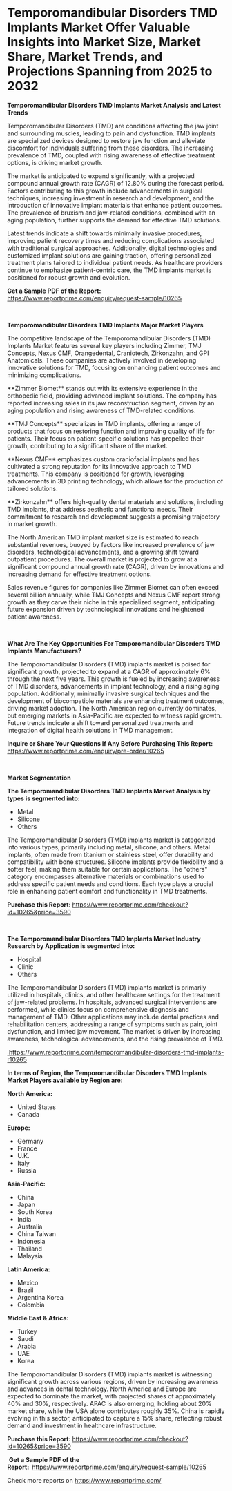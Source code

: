 <p><h1>Temporomandibular Disorders TMD Implants Market Offer Valuable Insights into Market Size, Market Share, Market Trends, and Projections Spanning from 2025 to 2032</h1></p><p><strong>Temporomandibular Disorders TMD Implants Market Analysis and Latest Trends</strong></p>
<p><p>Temporomandibular Disorders (TMD) are conditions affecting the jaw joint and surrounding muscles, leading to pain and dysfunction. TMD implants are specialized devices designed to restore jaw function and alleviate discomfort for individuals suffering from these disorders. The increasing prevalence of TMD, coupled with rising awareness of effective treatment options, is driving market growth.</p><p>The market is anticipated to expand significantly, with a projected compound annual growth rate (CAGR) of 12.80% during the forecast period. Factors contributing to this growth include advancements in surgical techniques, increasing investment in research and development, and the introduction of innovative implant materials that enhance patient outcomes. The prevalence of bruxism and jaw-related conditions, combined with an aging population, further supports the demand for effective TMD solutions.</p><p>Latest trends indicate a shift towards minimally invasive procedures, improving patient recovery times and reducing complications associated with traditional surgical approaches. Additionally, digital technologies and customized implant solutions are gaining traction, offering personalized treatment plans tailored to individual patient needs. As healthcare providers continue to emphasize patient-centric care, the TMD implants market is positioned for robust growth and evolution.</p></p>
<p><strong>Get a Sample PDF of the Report:&nbsp;</strong> <a href="https://www.reportprime.com/enquiry/request-sample/10265?utm_campaign=2488&utm_medium=2&utm_source=Github&utm_content=ia&utm_term=20032025&utm_id=temporomandibular-disorders-tmd-implants">https://www.reportprime.com/enquiry/request-sample/10265</a></p>
<p>&nbsp;</p>
<p><strong>Temporomandibular Disorders TMD Implants Major Market Players</strong></p>
<p><p>The competitive landscape of the Temporomandibular Disorders (TMD) Implants Market features several key players including Zimmer, TMJ Concepts, Nexus CMF, Orangedental, Craniotech, Zirkonzahn, and GPI Anatomicals. These companies are actively involved in developing innovative solutions for TMD, focusing on enhancing patient outcomes and minimizing complications.</p><p>**Zimmer Biomet** stands out with its extensive experience in the orthopedic field, providing advanced implant solutions. The company has reported increasing sales in its jaw reconstruction segment, driven by an aging population and rising awareness of TMD-related conditions.</p><p>**TMJ Concepts** specializes in TMD implants, offering a range of products that focus on restoring function and improving quality of life for patients. Their focus on patient-specific solutions has propelled their growth, contributing to a significant share of the market.</p><p>**Nexus CMF** emphasizes custom craniofacial implants and has cultivated a strong reputation for its innovative approach to TMD treatments. This company is positioned for growth, leveraging advancements in 3D printing technology, which allows for the production of tailored solutions.</p><p>**Zirkonzahn** offers high-quality dental materials and solutions, including TMD implants, that address aesthetic and functional needs. Their commitment to research and development suggests a promising trajectory in market growth.</p><p>The North American TMD implant market size is estimated to reach substantial revenues, buoyed by factors like increased prevalence of jaw disorders, technological advancements, and a growing shift toward outpatient procedures. The overall market is projected to grow at a significant compound annual growth rate (CAGR), driven by innovations and increasing demand for effective treatment options.</p><p>Sales revenue figures for companies like Zimmer Biomet can often exceed several billion annually, while TMJ Concepts and Nexus CMF report strong growth as they carve their niche in this specialized segment, anticipating future expansion driven by technological innovations and heightened patient awareness.</p></p>
<p>&nbsp;</p>
<p><strong>What Are The Key Opportunities For Temporomandibular Disorders TMD Implants Manufacturers?</strong></p>
<p><p>The Temporomandibular Disorders (TMD) implants market is poised for significant growth, projected to expand at a CAGR of approximately 6% through the next five years. This growth is fueled by increasing awareness of TMD disorders, advancements in implant technology, and a rising aging population. Additionally, minimally invasive surgical techniques and the development of biocompatible materials are enhancing treatment outcomes, driving market adoption. The North American region currently dominates, but emerging markets in Asia-Pacific are expected to witness rapid growth. Future trends indicate a shift toward personalized treatments and integration of digital health solutions in TMD management.</p></p>
<p><strong>Inquire or Share Your Questions If Any Before Purchasing This Report:</strong> <a href="https://www.reportprime.com/enquiry/pre-order/10265?utm_campaign=2488&utm_medium=2&utm_source=Github&utm_content=ia&utm_term=20032025&utm_id=temporomandibular-disorders-tmd-implants">https://www.reportprime.com/enquiry/pre-order/10265</a></p>
<p>&nbsp;</p>
<p><strong>Market Segmentation</strong></p>
<p><strong>The Temporomandibular Disorders TMD Implants Market Analysis by types is segmented into:</strong></p>
<p><ul><li>Metal</li><li>Silicone</li><li>Others</li></ul></p>
<p><p>The Temporomandibular Disorders (TMD) implants market is categorized into various types, primarily including metal, silicone, and others. Metal implants, often made from titanium or stainless steel, offer durability and compatibility with bone structures. Silicone implants provide flexibility and a softer feel, making them suitable for certain applications. The "others" category encompasses alternative materials or combinations used to address specific patient needs and conditions. Each type plays a crucial role in enhancing patient comfort and functionality in TMD treatments.</p></p>
<p><strong>Purchase this Report:&nbsp;</strong><a href="https://www.reportprime.com/checkout?id=10265&price=3590&utm_campaign=2488&utm_medium=2&utm_source=Github&utm_content=ia&utm_term=20032025&utm_id=temporomandibular-disorders-tmd-implants">https://www.reportprime.com/checkout?id=10265&price=3590</a></p>
<p>&nbsp;</p>
<p><strong>The Temporomandibular Disorders TMD Implants Market Industry Research by Application is segmented into:</strong></p>
<p><ul><li>Hospital</li><li>Clinic</li><li>Others</li></ul></p>
<p><p>The Temporomandibular Disorders (TMD) implants market is primarily utilized in hospitals, clinics, and other healthcare settings for the treatment of jaw-related problems. In hospitals, advanced surgical interventions are performed, while clinics focus on comprehensive diagnosis and management of TMD. Other applications may include dental practices and rehabilitation centers, addressing a range of symptoms such as pain, joint dysfunction, and limited jaw movement. The market is driven by increasing awareness, technological advancements, and the rising prevalence of TMD.</p></p>
<p><a href="https://www.reportprime.com/temporomandibular-disorders-tmd-implants-r10265?utm_campaign=2488&utm_medium=2&utm_source=Github&utm_content=ia&utm_term=20032025&utm_id=temporomandibular-disorders-tmd-implants">&nbsp;https://www.reportprime.com/temporomandibular-disorders-tmd-implants-r10265</a></p>
<p><strong>In terms of Region, the Temporomandibular Disorders TMD Implants Market Players available by Region are:</strong></p>
<p>
    <p> <strong> North America: </strong>
        <ul>
            <li>United States</li>
            <li>Canada</li>
        </ul>
        </p> 
    <p> <strong> Europe: </strong>
        <ul>
            <li>Germany</li>
            <li>France</li>
            <li>U.K.</li>
            <li>Italy</li>
            <li>Russia</li>
        </ul>
        </p> 
    <p> <strong> Asia-Pacific: </strong>
        <ul>
            <li>China</li>
            <li>Japan</li>
            <li>South Korea</li>
            <li>India</li>
            <li>Australia</li>
            <li>China Taiwan</li>
            <li>Indonesia</li>
            <li>Thailand</li>
            <li>Malaysia</li>
        </ul>
        </p> 
    <p> <strong> Latin America: </strong>
        <ul>
            <li>Mexico</li>
            <li>Brazil</li>
            <li>Argentina Korea</li>
            <li>Colombia</li>
        </ul>
        </p> 
    <p> <strong> Middle East & Africa: </strong>
        <ul>
            <li>Turkey</li>
            <li>Saudi</li>
            <li>Arabia</li>
            <li>UAE</li>
            <li>Korea</li>
        </ul>
    </p>
    </p>
<p><p>The Temporomandibular Disorders (TMD) implants market is witnessing significant growth across various regions, driven by increasing awareness and advances in dental technology. North America and Europe are expected to dominate the market, with projected shares of approximately 40% and 30%, respectively. APAC is also emerging, holding about 20% market share, while the USA alone contributes roughly 35%. China is rapidly evolving in this sector, anticipated to capture a 15% share, reflecting robust demand and investment in healthcare infrastructure.</p></p>
<p><strong>Purchase this Report: </strong><a href="https://www.reportprime.com/checkout?id=10265&price=3590&utm_campaign=2488&utm_medium=2&utm_source=Github&utm_content=ia&utm_term=20032025&utm_id=temporomandibular-disorders-tmd-implants">https://www.reportprime.com/checkout?id=10265&price=3590</a></p>
<p>&nbsp;<strong>Get a Sample PDF of the Report:&nbsp;&nbsp;</strong><a href="https://www.reportprime.com/enquiry/request-sample/10265?utm_campaign=2488&utm_medium=2&utm_source=Github&utm_content=ia&utm_term=20032025&utm_id=temporomandibular-disorders-tmd-implants">https://www.reportprime.com/enquiry/request-sample/10265</a></p>
<p><strong></strong></p>
<p>Check more reports on <a href="https://www.reportprime.com/?utm_campaign=2488&utm_medium=2&utm_source=Github&utm_content=ia&utm_term=20032025&utm_id=temporomandibular-disorders-tmd-implants">https://www.reportprime.com/</a></p>